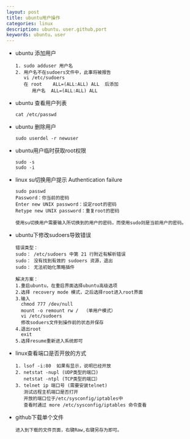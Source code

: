 ```yaml
---
layout: post
title: ubuntu用户操作
categories: linux
description: ubuntu，user.github,port
keywords: ubuntu，user
---
```


- ubuntu 添加用户

  ```
  1. sudo adduser 用户名
  2. 用户名不在sudoers文件中，此事将被报告
     vi /etc/sudoers 
     在 root    ALL=(ALL:ALL) ALL  后添加
        用户名  ALL=(ALL:ALL) ALL
  ```

- ubuntu 查看用户列表

  ```
  cat /etc/passwd
  ```

- ubuntu 删除用户

  ```
  sudo userdel -r newuser
  ```
  
- ubuntu用户临时获取root权限

  ```
  sudo -s
  sudo -i
  ```
  
- linux su切换用户提示 Authentication failure

  ```
  sudo passwd 
  Password：你当前的密码 
  Enter new UNIX password：设定root的密码 
  Retype new UNIX password：重复root的密码 
  
  使用su切换用户需要输入所切换到的用户的密码，而使用sudo则是当前用户的密码。
  ```
  
- ubuntu下修改sudoers导致错误

  ```
  错误类型：
  sudo： /etc/sudoers 中第 21 行附近有解析错误 
  sudo： 没有找到有效的 sudoers 资源，退出 
  sudo： 无法初始化策略插件
  
  解决方案：
  1.重启ubuntu，在重启界面选择ubuntu高级选项 
  2.选择 recovery mode 模式，之后选择root进入root界面 
  3.输入
    chmod 777 /dev/null 
    mount -o remount rw /  （单用户模式）
    vi /etc/sudoers
    修改soduers文件到操作前的状态并保存 
  4.退出root
    exit
  5.选择resume重新进入系统即可
  
  ```

- linux查看端口是否开放的方式

  ```
  1. lsof -i:80  如果有显示，说明已经开放
  2. netstat -nupl (UDP类型的端口)
     netstat -ntpl (TCP类型的端口）
  3. telnet ip 端口号 (需要安装telnet)
     测试远程主机端口是否打开
     开放的端口位于/etc/sysconfig/iptables中
     查看时通过 more /etc/sysconfig/iptables 命令查看
  ```

- github下载单个文件

  ```
  进入到下载的文件页面，右键Raw,右键另存为即可。
  ```
